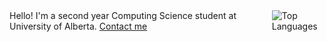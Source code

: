 <div align="left" style="display: flex; flex-flow: row nowrap; width: 100%;">
  <div>
    Hello! I'm a second year Computing Science student at University of Alberta.
    <a href="https://www.linkedin.com/in/harsh-gill/">Contact me</a>
  </div>
  <div>
    <img src="https://github-readme-stats.vercel.app/api/top-langs/?username=349gill" alt="Top Languages"/>
  </div>
</div>
